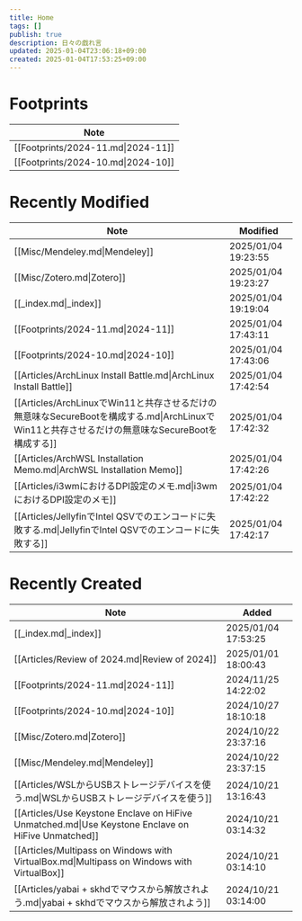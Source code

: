 ```yaml
---
title: Home
tags: []
publish: true
description: 日々の戯れ言
updated: 2025-01-04T23:06:18+09:00
created: 2025-01-04T17:53:25+09:00
---
```

# Footprints
| Note                               |
| ---------------------------------- |
| [[Footprints/2024-11.md\|2024-11]] |
| [[Footprints/2024-10.md\|2024-10]] |

# Recently Modified
| Note                                                                                                     | Modified            |
| -------------------------------------------------------------------------------------------------------- | ------------------- |
| [[Misc/Mendeley.md\|Mendeley]]                                                                           | 2025/01/04 19:23:55 |
| [[Misc/Zotero.md\|Zotero]]                                                                               | 2025/01/04 19:23:27 |
| [[_index.md\|_index]]                                                                                    | 2025/01/04 19:19:04 |
| [[Footprints/2024-11.md\|2024-11]]                                                                       | 2025/01/04 17:43:11 |
| [[Footprints/2024-10.md\|2024-10]]                                                                       | 2025/01/04 17:43:06 |
| [[Articles/ArchLinux Install Battle.md\|ArchLinux Install Battle]]                                       | 2025/01/04 17:42:54 |
| [[Articles/ArchLinuxでWin11と共存させるだけの無意味なSecureBootを構成する.md\|ArchLinuxでWin11と共存させるだけの無意味なSecureBootを構成する]] | 2025/01/04 17:42:32 |
| [[Articles/ArchWSL Installation Memo.md\|ArchWSL Installation Memo]]                                     | 2025/01/04 17:42:26 |
| [[Articles/i3wmにおけるDPI設定のメモ.md\|i3wmにおけるDPI設定のメモ]]                                                       | 2025/01/04 17:42:22 |
| [[Articles/JellyfinでIntel QSVでのエンコードに失敗する.md\|JellyfinでIntel QSVでのエンコードに失敗する]]                           | 2025/01/04 17:42:17 |

# Recently Created
| Note                                                                                               | Added               |
| -------------------------------------------------------------------------------------------------- | ------------------- |
| [[_index.md\|_index]]                                                                              | 2025/01/04 17:53:25 |
| [[Articles/Review of 2024.md\|Review of 2024]]                                                     | 2025/01/01 18:00:43 |
| [[Footprints/2024-11.md\|2024-11]]                                                                 | 2024/11/25 14:22:02 |
| [[Footprints/2024-10.md\|2024-10]]                                                                 | 2024/10/27 18:10:18 |
| [[Misc/Zotero.md\|Zotero]]                                                                         | 2024/10/22 23:37:16 |
| [[Misc/Mendeley.md\|Mendeley]]                                                                     | 2024/10/22 23:37:15 |
| [[Articles/WSLからUSBストレージデバイスを使う.md\|WSLからUSBストレージデバイスを使う]]                                         | 2024/10/21 13:16:43 |
| [[Articles/Use Keystone Enclave on HiFive Unmatched.md\|Use Keystone Enclave on HiFive Unmatched]] | 2024/10/21 03:14:32 |
| [[Articles/Multipass on Windows with VirtualBox.md\|Multipass on Windows with VirtualBox]]         | 2024/10/21 03:14:10 |
| [[Articles/yabai + skhdでマウスから解放されよう.md\|yabai + skhdでマウスから解放されよう]]                                 | 2024/10/21 03:14:00 |

